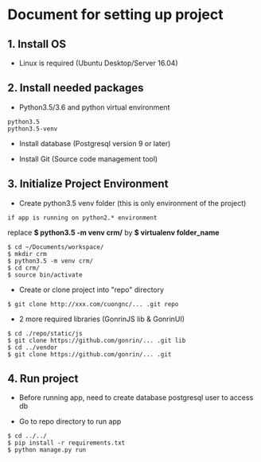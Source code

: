 # Document for setting up project

## 1. Install OS

- Linux is required (Ubuntu Desktop/Server 16.04)

## 2. Install needed packages

- Python3.5/3.6 and python virtual environment
```
python3.5
python3.5-venv
```

- Install database (Postgresql version 9 or later)

- Install Git (Source code management tool)

## 3. Initialize Project Environment

- Create python3.5 venv folder (this is only environment of the project)


`if app is running on python2.* environment`

 replace **$ python3.5 -m venv crm/** by **$ virtualenv folder_name**

```
$ cd ~/Documents/workspace/
$ mkdir crm
$ python3.5 -m venv crm/
$ cd crm/
$ source bin/activate
```

- Create or clone project into "repo" directory
```
$ git clone http://xxx.com/cuongnc/... .git repo
```

- 2 more required libraries (GonrinJS lib & GonrinUI)
```
$ cd ./repo/static/js
$ git clone https://github.com/gonrin/... .git lib
$ cd ../vendor
$ git clone https://github.com/gonrin/... .git
```

## 4. Run project

- Before running app, need to create database postgresql user to access db

- Go to repo directory to run app
```
$ cd ../../
$ pip install -r requirements.txt
$ python manage.py run
```

